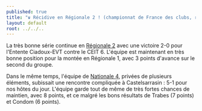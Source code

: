 ```yaml
---
published: true
title: "♛ Récidive en Régionale 2 ! (championnat de France des clubs, ronde 7)"
layout: default
root: ../../..
---
```


La très bonne série continue en [Régionale 2](http://www.echecs.asso.fr/Equipes.aspx?Groupe=1245 "Régionale 2 - Midi-Pyrénées 2 - Groupe C") avec une victoire 2-0 pour l'Entente Ciadoux-EVT contre le CEIT 6. L'équipe est maintenant en très bonne position pour la montée en Régionale 1, avec 3 points d'avance sur le second du groupe.

Dans le même temps, l'équipe de [Nationale 4](http://www.echecs.asso.fr/Equipes.aspc?Groupe=84 "Nationale 4 - Groupe Midi-Pyrénées 1"), privées de plusieurs éléments, subissait une rencontre compliquée à Castelsarrasin : 5-1 pour nos hôtes du jour. L'équipe garde tout de même de très fortes chances de maintien, avec 8 points, et ce malgré les bons résultats de Trabes (7 points) et Condom (6 points).